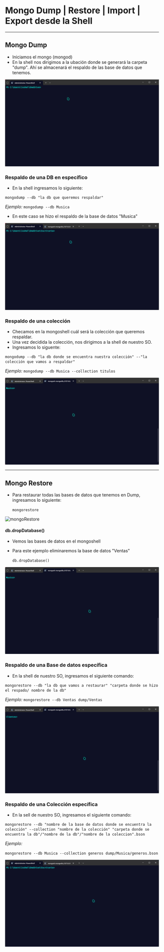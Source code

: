 # Mongo Dump | Restore | Import | Export desde la Shell

---

## Mongo Dump

* Iniciamos el mongo (mongod)
* En la shell nos dirigimos a la ubación donde se generará la carpeta "dump". Ahí se almacenará el respaldo de las base de datos que tenemos.

![mongodump](assets/20230316_114026_mongodump.gif)

### Respaldo de una DB en específico

* En la shell ingresamos lo siguiente:

```
mongodump --db "la db que queremos respaldar"
```

*Ejemplo:*
`mongodump --db Musica`

* En este caso se hizo el respaldo de la base de datos "Musica"

![mongodumpDb](assets/20230316_115128_mongodumpdb.gif)

### Respaldo de una colección

* Checamos en la mongoshell cuál será la colección que queremos respaldar.
* Una vez decidida la colección, nos dirigimos a la shell de nuestro SO.
* Ingresamos lo siguente:

```
mongodump --db "la db donde se encuentra nuestra colección" --"la colección que vamos a respaldar"
```

*Ejemplo:*
`mongodump --db Musica --collection titulos`

![mongodumpCollection](assets/20230316_115952_dumpcollection.gif)

---



## Mongo Restore

* Para restaurar todas las bases de datos que tenemos en Dump, ingresamos lo siguiente:

  `mongorestore`

![mongoRestore](assets/20230316_131024_mongorestoreall.gif)

#### db.dropDatabase()

* Vemos las bases de datos en el mongoshell
* Para este ejemplo eliminaremos la base de datos "Ventas"

  `db.dropDatabase()`

![mongoDrop](assets/20230316_123417_mongodrop.gif)

### Respaldo de una Base de datos específica

* En la shell de nuestro SO, ingresamos el siguiente comando:

```
mongorestore --db "la db que vamos a restaurar" "carpeta donde se hizo el respado/ nombre de la db"
```

*Ejemplo:*
`mongorestore --db Ventas dump/Ventas`

![mongoRestore](assets/20230316_130141_mongrestore.gif)

### Respaldo de una Colección específica

* En la sell de nuestro SO, ingresamos el siguiente comando:

```
mongorestore --db "nombre de la base de datos donde se encuentra la colección" --collection "nombre de la colección" "carpeta donde se encuentra la db"/"nombre de la db"/"nombre de la coleccion".bson
```

*Ejemplo:*

`mongorestore --db Musica --collection generos dump/Musica/generos.bson`

![mongoRestoreCollection](assets/20230316_135020_mongorestorecollection.gif)



